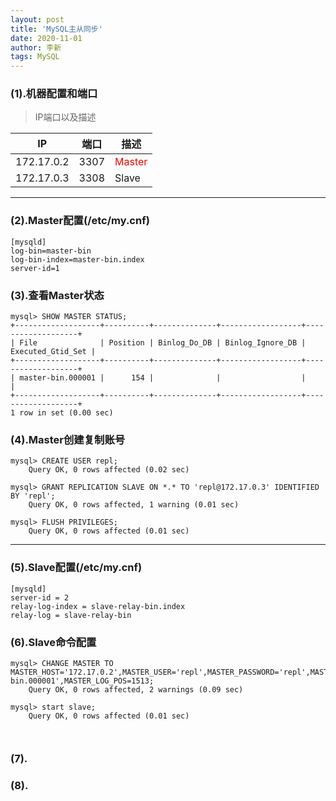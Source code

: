 ```yaml
---
layout: post
title: 'MySQL主从同步'
date: 2020-11-01
author: 李新
tags: MySQL
---
```


### (1).机器配置和端口
> IP端口以及描述

|  IP        | 端口  | 描述  |
|  ---       | ---  | ----  |
| 172.17.0.2  | 3307 | <font color='red'>Master</font> |
| 172.17.0.3  | 3308 | Slave |

---
### (2).Master配置(/etc/my.cnf)
```
[mysqld]
log-bin=master-bin
log-bin-index=master-bin.index
server-id=1
```
### (3).查看Master状态
```
mysql> SHOW MASTER STATUS;
+-------------------+----------+--------------+------------------+-------------------+
| File              | Position | Binlog_Do_DB | Binlog_Ignore_DB | Executed_Gtid_Set |
+-------------------+----------+--------------+------------------+-------------------+
| master-bin.000001 |      154 |              |                  |                   |
+-------------------+----------+--------------+------------------+-------------------+
1 row in set (0.00 sec)
```
### (4).Master创建复制账号
```
mysql> CREATE USER repl;
    Query OK, 0 rows affected (0.02 sec)

mysql> GRANT REPLICATION SLAVE ON *.* TO 'repl@172.17.0.3' IDENTIFIED BY 'repl';
    Query OK, 0 rows affected, 1 warning (0.01 sec)

mysql> FLUSH PRIVILEGES;
    Query OK, 0 rows affected (0.01 sec)
```
---
### (5).Slave配置(/etc/my.cnf)
```
[mysqld]
server-id = 2
relay-log-index = slave-relay-bin.index
relay-log = slave-relay-bin
```
### (6).Slave命令配置
```
mysql> CHANGE MASTER TO MASTER_HOST='172.17.0.2',MASTER_USER='repl',MASTER_PASSWORD='repl',MASTER_PORT=3306,MASTER_LOG_FILE='master-bin.000001',MASTER_LOG_POS=1513;
    Query OK, 0 rows affected, 2 warnings (0.09 sec)

mysql> start slave;
    Query OK, 0 rows affected (0.01 sec)



```

### (7).
### (8).